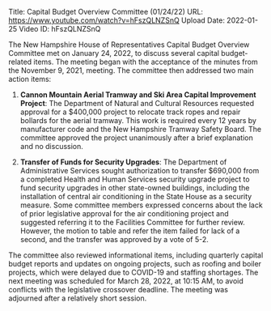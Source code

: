 Title: Capital Budget Overview Committee (01/24/22)
URL: https://www.youtube.com/watch?v=hFszQLNZSnQ
Upload Date: 2022-01-25
Video ID: hFszQLNZSnQ

The New Hampshire House of Representatives Capital Budget Overview Committee met on January 24, 2022, to discuss several capital budget-related items. The meeting began with the acceptance of the minutes from the November 9, 2021, meeting. The committee then addressed two main action items:

1. **Cannon Mountain Aerial Tramway and Ski Area Capital Improvement Project**: The Department of Natural and Cultural Resources requested approval for a $400,000 project to relocate track ropes and repair bollards for the aerial tramway. This work is required every 12 years by manufacturer code and the New Hampshire Tramway Safety Board. The committee approved the project unanimously after a brief explanation and no discussion.

2. **Transfer of Funds for Security Upgrades**: The Department of Administrative Services sought authorization to transfer $690,000 from a completed Health and Human Services security upgrade project to fund security upgrades in other state-owned buildings, including the installation of central air conditioning in the State House as a security measure. Some committee members expressed concerns about the lack of prior legislative approval for the air conditioning project and suggested referring it to the Facilities Committee for further review. However, the motion to table and refer the item failed for lack of a second, and the transfer was approved by a vote of 5-2.

The committee also reviewed informational items, including quarterly capital budget reports and updates on ongoing projects, such as roofing and boiler projects, which were delayed due to COVID-19 and staffing shortages. The next meeting was scheduled for March 28, 2022, at 10:15 AM, to avoid conflicts with the legislative crossover deadline. The meeting was adjourned after a relatively short session.